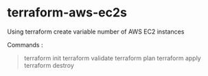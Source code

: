 # terraform-aws-ec2s
Using terraform create variable number of AWS EC2 instances

Commands :
> terraform init
> terraform validate
> terraform plan
> terraform apply
> terraform destroy
